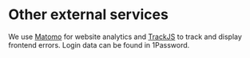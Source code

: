 # Other external services

We use [Matomo](https://expeditiongrundeinkommen.matomo.cloud/) for website analytics
and [TrackJS](https://trackjs.com/) to track and display frontend errors. 
Login data can be found in 1Password.
